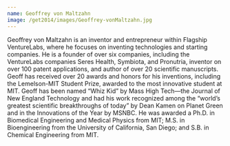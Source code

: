 ```yaml
---
name: Geoffrey von Maltzahn
image: /get2014/images/Geoffrey-vonMaltzahn.jpg
---
```


Geoffrey von Maltzahn is an inventor and entrepreneur within Flagship VentureLabs, where he focuses on inventing technologies and starting companies. He is a founder of over six companies, including the VentureLabs companies Seres Health, Symbiota, and Pronutria, inventor on over 100 patent applications, and author of over 20 scientific manuscripts. Geoff has received over 20 awards and honors for his inventions, including the Lemelson-MIT Student Prize, awarded to the most innovative student at MIT. Geoff has been named “Whiz Kid” by Mass High Tech—the Journal of New England Technology and had his work recognized among the “world’s greatest scientific breakthroughs of today” by Dean Kamen on Planet Green and in the Innovations of the Year by MSNBC. He was awarded a Ph.D. in Biomedical Engineering and Medical Physics from MIT; M.S. in Bioengineering from the University of California, San Diego; and S.B. in Chemical Engineering from MIT.
